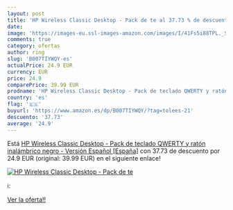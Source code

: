 ```yaml
---
layout: post
title: 'HP Wireless Classic Desktop - Pack de te al 37.73 % de descuento'
date: 
image: 'https://images-eu.ssl-images-amazon.com/images/I/41Fs5i88TPL._SL200_.jpg'
comments: true
category: ofertas
author: ring
slug: 'B007TIYWQY-es'
actualPrice: 24.9 EUR
currency: EUR
price: 24.9
comparePrice: 39.99 EUR
prodname: 'HP Wireless Classic Desktop - Pack de teclado QWERTY y ratón inalámbrico  negro - Versión Español [España]'
country: 'es'
flag: '🇪🇸'
buyurl: 'https://www.amazon.es/dp/B007TIYWQY/?tag=tolees-21'
descuento: '37.73'
average: '24.9'
---
```


Está [HP Wireless Classic Desktop - Pack de teclado QWERTY y ratón inalámbrico  negro - Versión Español [España]](https://www.amazon.es/dp/B007TIYWQY/?tag=tolees-21) con 37.73 de descuento por 24.9 EUR (original: 39.99 EUR) en el siguiente enlace!

[![HP Wireless Classic Desktop - Pack de te](https://images-eu.ssl-images-amazon.com/images/I/41Fs5i88TPL._SL200_.jpg)](https://www.amazon.es/dp/B007TIYWQY/?tag=tolees-21)

ℹ️:


[Ver la oferta!!](https://www.amazon.es/dp/B007TIYWQY/?tag=tolees-21)
